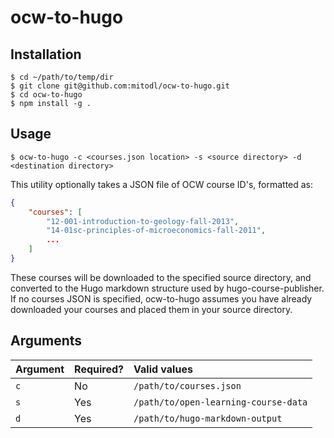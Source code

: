 # ocw-to-hugo

## Installation

```shell
$ cd ~/path/to/temp/dir
$ git clone git@github.com:mitodl/ocw-to-hugo.git
$ cd ocw-to-hugo
$ npm install -g .
```

## Usage

```shell
$ ocw-to-hugo -c <courses.json location> -s <source directory> -d <destination directory>
```

This utility optionally takes a JSON file of OCW course ID's, formatted as:

```json
{
    "courses": [
        "12-001-introduction-to-geology-fall-2013",
        "14-01sc-principles-of-microeconomics-fall-2011",
		...
    ]
}
```

These courses will be downloaded to the specified source directory, and converted to the Hugo markdown structure used by hugo-course-publisher.  If no courses JSON is specified, ocw-to-hugo assumes you have already downloaded your courses and placed them in your source directory.

## Arguments

| Argument | Required? | Valid values  |
| :------- | :-------- | :------------ |
| `c`      | No  | `/path/to/courses.json` |
| `s`      | Yes | `/path/to/open-learning-course-data` |
| `d`      | Yes | `/path/to/hugo-markdown-output` |
